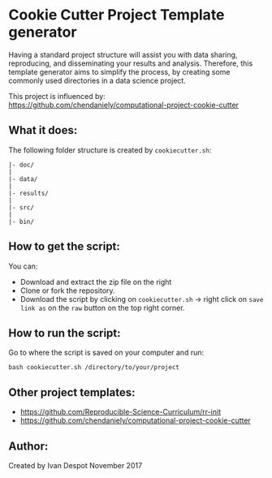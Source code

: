 # Cookie Cutter Project Template generator
Having a standard project structure will assist you with data sharing, reproducing, and disseminating
your results and analysis. Therefore, this template generator aims to simplify the process, by creating some commonly used directories in a data science project.

This project is influenced by: https://github.com/chendaniely/computational-project-cookie-cutter

## What it does:

The following folder structure is created by `cookiecutter.sh`:

```
|- doc/
|
|- data/
|
|- results/
|
|- src/
|
|- bin/
```

## How to get the script:
You can:
* Download and extract the zip file on the right
* Clone or fork the repository.
* Download the script by clicking on `cookiecutter.sh` -> right click on `save link as` on the `raw` button on the top right corner.

## How to run the script:
Go to where the script is saved on your computer and run:

`bash cookiecutter.sh /directory/to/your/project`

## Other project templates:

* https://github.com/Reproducible-Science-Curriculum/rr-init
* https://github.com/chendaniely/computational-project-cookie-cutter

## Author:

Created by Ivan Despot
November 2017
